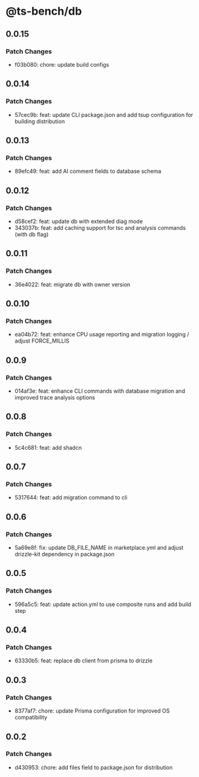 # @ts-bench/db

## 0.0.15

### Patch Changes

- f03b080: chore: update build configs

## 0.0.14

### Patch Changes

- 57cec9b: feat: update CLI package.json and add tsup configuration for building distribution

## 0.0.13

### Patch Changes

- 89efc49: feat: add AI comment fields to database schema

## 0.0.12

### Patch Changes

- d58cef2: feat: update db with extended diag mode
- 343037b: feat: add caching support for tsc and analysis commands (with db flag)

## 0.0.11

### Patch Changes

- 36e4022: feat: migrate db with owner version

## 0.0.10

### Patch Changes

- ea04b72: feat: enhance CPU usage reporting and migration logging / adjust FORCE_MILLIS

## 0.0.9

### Patch Changes

- 014af3e: feat: enhance CLI commands with database migration and improved trace analysis options

## 0.0.8

### Patch Changes

- 5c4c681: feat: add shadcn

## 0.0.7

### Patch Changes

- 5317644: feat: add migration command to cli

## 0.0.6

### Patch Changes

- 5a69e8f: fix: update DB_FILE_NAME in marketplace.yml and adjust drizzle-kit dependency in package.json

## 0.0.5

### Patch Changes

- 596a5c5: feat: update action.yml to use composite runs and add build step

## 0.0.4

### Patch Changes

- 63330b5: feat: replace db client from prisma to drizzle

## 0.0.3

### Patch Changes

- 8377af7: chore: update Prisma configuration for improved OS compatibility

## 0.0.2

### Patch Changes

- d430953: chore: add files field to package.json for distribution
